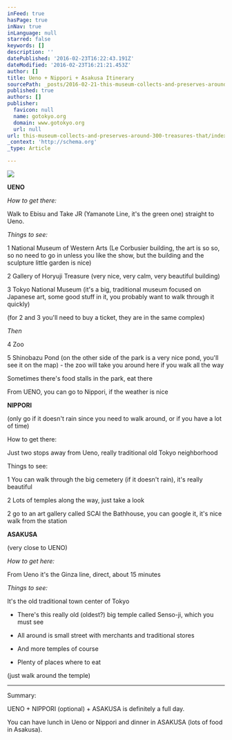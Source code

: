 ```yaml
---
inFeed: true
hasPage: true
inNav: true
inLanguage: null
starred: false
keywords: []
description: ''
datePublished: '2016-02-23T16:22:43.191Z'
dateModified: '2016-02-23T16:21:21.453Z'
author: []
title: Ueno + Nippori + Asakusa Itinerary
sourcePath: _posts/2016-02-21-this-museum-collects-and-preserves-around-300-treasures-that.md
published: true
authors: []
publisher:
  favicon: null
  name: gotokyo.org
  domain: www.gotokyo.org
  url: null
url: this-museum-collects-and-preserves-around-300-treasures-that/index.html
_context: 'http://schema.org'
_type: Article

---
```

![](http://www.gotokyo.org/en/kanko/taito/spot/images/01_203.jpg)

**UENO**

_How to get there:_

Walk to Ebisu and Take JR (Yamanote Line, it's the green one) straight to Ueno.

_Things to see:_

1 National Museum of Western Arts (Le Corbusier building, the art is so so, so no need to go in unless you like the show, but the building and the sculpture little garden is nice)

2 Gallery of Horyuji Treasure (very nice, very calm, very beautiful building)

3 Tokyo National Museum (it's a big, traditional museum focused on Japanese art, some good stuff in it, you probably want to walk through it quickly)

(for 2 and 3 you'll need to buy a ticket, they are in the same complex)

_Then_

4 Zoo

5 Shinobazu Pond (on the other side of the park is a very nice pond, you'll see it on the map) - the zoo will take you around here if you walk all the way

Sometimes there's food stalls in the park, eat there

From UENO, you can go to Nippori, if the weather is nice

**NIPPORI**

(only go if it doesn't rain since you need to walk around, or if you have a lot of time)

How to get there:

Just two stops away from Ueno, really traditional old Tokyo neighborhood

Things to see:

1 You can walk through the big cemetery (if it doesn't rain), it's really beautiful

2 Lots of temples along the way, just take a look

2 go to an art gallery called SCAI the Bathhouse, you can google it, it's nice walk from the station

**ASAKUSA**

(very close to UENO)

_How to get here:_

From Ueno it's the Ginza line, direct, about 15 minutes

_Things to see:_

It's the old traditional town center of Tokyo

- There's this really old (oldest?) big temple called Senso-ji, which you must see

- All around is small street with merchants and traditional stores

- And more temples of course

- Plenty of places where to eat

(just walk around the temple)

- - -

Summary:

UENO + NIPPORI (optional) + ASAKUSA is definitely a full day.

You can have lunch in Ueno or Nippori and dinner in ASAKUSA (lots of food in Asakusa).